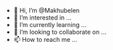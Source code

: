 - 👋 Hi, I’m @Makhubelen
- 👀 I’m interested in ...
- 🌱 I’m currently learning ...
- 💞️ I’m looking to collaborate on ...
- 📫 How to reach me ...

<!---
Makhubelen/Makhubelen is a ✨ special ✨ repository because its `README.md` (this file) appears on your GitHub profile.
You can click the Preview link to take a look at your changes.
--->

